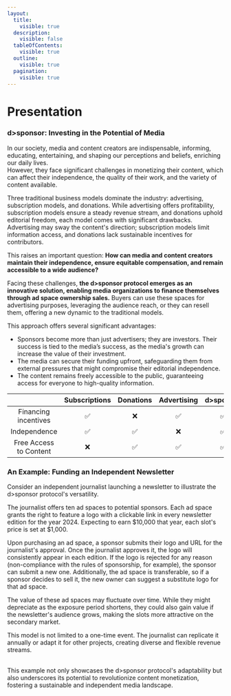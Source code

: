 ```yaml
---
layout:
  title:
    visible: true
  description:
    visible: false
  tableOfContents:
    visible: true
  outline:
    visible: true
  pagination:
    visible: true
---
```


# Presentation

### d>sponsor: **Investing in the Potential of Media**

In our society, media and content creators are indispensable, informing, educating, entertaining, and shaping our perceptions and beliefs, enriching our daily lives.\
However, they face significant challenges in monetizing their content, which can affect their independence, the quality of their work, and the variety of content available.

Three traditional business models dominate the industry: advertising, subscription models, and donations. While advertising offers profitability, subscription models ensure a steady revenue stream, and donations uphold editorial freedom, each model comes with significant drawbacks. Advertising may sway the content's direction; subscription models limit information access, and donations lack sustainable incentives for contributors.

This raises an important question: **How can media and content creators maintain their independence, ensure equitable compensation, and remain accessible to a wide audience?**

Facing these challenges, **the d>sponsor protocol emerges as an innovative solution, enabling media organizations to finance themselves through ad space ownership sales.** Buyers can use these spaces for advertising purposes, leveraging the audience reach, or they can resell them, offering a new dynamic to the traditional models.

This approach offers several significant advantages:

* Sponsors become more than just advertisers; they are investors. Their success is tied to the media’s success, as the media's growth can increase the value of their investment.
* The media can secure their funding upfront, safeguarding them from external pressures that might compromise their editorial independence.
* The content remains freely accessible to the public, guaranteeing access for everyone to high-quality information.

<table data-full-width="false"><thead><tr><th width="153" align="center">    </th><th width="144" align="center">Subscriptions</th><th width="107" align="center">Donations</th><th width="118" align="center">Advertising</th><th align="center">d>sponsor</th></tr></thead><tbody><tr><td align="center">Financing incentives</td><td align="center">✅</td><td align="center">❌</td><td align="center">✅</td><td align="center">✅</td></tr><tr><td align="center">Independence</td><td align="center">✅</td><td align="center">✅</td><td align="center">❌</td><td align="center">✅</td></tr><tr><td align="center">Free Access to Content</td><td align="center">❌</td><td align="center">✅</td><td align="center">✅</td><td align="center">✅</td></tr></tbody></table>

### An Example: Funding an Independent Newsletter

Consider an independent journalist launching a newsletter to illustrate the d>sponsor protocol's versatility.

The journalist offers ten ad spaces to potential sponsors. Each ad space grants the right to feature a logo with a clickable link in every newsletter edition for the year 2024. Expecting to earn $10,000 that year, each slot's price is set at $1,000.

Upon purchasing an ad space, a sponsor submits their logo and URL for the journalist's approval. Once the journalist approves it, the logo will consistently appear in each edition. If the logo is rejected for any reason (non-compliance with the rules of sponsorship, for example), the sponsor can submit a new one. Additionally, the ad space is transferable, so if a sponsor decides to sell it, the new owner can suggest a substitute logo for that ad space.

The value of these ad spaces may fluctuate over time. While they might depreciate as the exposure period shortens, they could also gain value if the newsletter's audience grows, making the slots more attractive on the secondary market.

This model is not limited to a one-time event. The journalist can replicate it annually or adapt it for other projects, creating diverse and flexible revenue streams.

\
This example not only showcases the d>sponsor protocol's adaptability but also underscores its potential to revolutionize content monetization, fostering a sustainable and independent media landscape.
